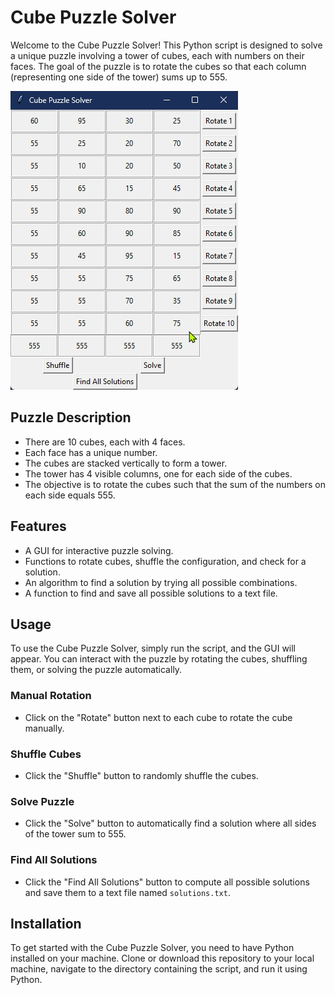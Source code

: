 # Cube Puzzle Solver

Welcome to the Cube Puzzle Solver! This Python script is designed to solve a unique puzzle involving a tower of cubes, each with numbers on their faces. The goal of the puzzle is to rotate the cubes so that each column (representing one side of the tower) sums up to 555.

![Cube Puzzle Solver GUI](screenshot.png)

## Puzzle Description

- There are 10 cubes, each with 4 faces.
- Each face has a unique number.
- The cubes are stacked vertically to form a tower.
- The tower has 4 visible columns, one for each side of the cubes.
- The objective is to rotate the cubes such that the sum of the numbers on each side equals 555.

## Features

- A GUI for interactive puzzle solving.
- Functions to rotate cubes, shuffle the configuration, and check for a solution.
- An algorithm to find a solution by trying all possible combinations.
- A function to find and save all possible solutions to a text file.

## Usage

To use the Cube Puzzle Solver, simply run the script, and the GUI will appear. You can interact with the puzzle by rotating the cubes, shuffling them, or solving the puzzle automatically.

### Manual Rotation

- Click on the "Rotate" button next to each cube to rotate the cube manually.

### Shuffle Cubes

- Click the "Shuffle" button to randomly shuffle the cubes.

### Solve Puzzle

- Click the "Solve" button to automatically find a solution where all sides of the tower sum to 555.

### Find All Solutions

- Click the "Find All Solutions" button to compute all possible solutions and save them to a text file named `solutions.txt`.

## Installation

To get started with the Cube Puzzle Solver, you need to have Python installed on your machine. Clone or download this repository to your local machine, navigate to the directory containing the script, and run it using Python.
